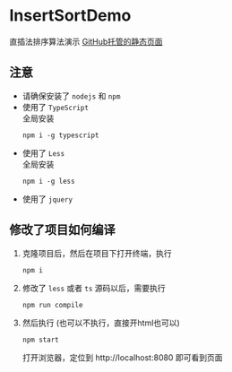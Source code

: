 # InsertSortDemo

直插法排序算法演示
[GitHub托管的静态页面](https://lollipopnougat.github.io/InsertSortDemo/)

## 注意

* 请确保安装了 `nodejs` 和 `npm`
* 使用了 `TypeScript`<br>
  全局安装
  ```
  npm i -g typescript
  ```
* 使用了 `Less`<br>
  全局安装
  ```
  npm i -g less
  ```
* 使用了 `jquery`


## 修改了项目如何编译

1. 克隆项目后，然后在项目下打开终端，执行
    ```
    npm i
    ```

2. 修改了 `less` 或者 `ts` 源码以后，需要执行
    ```
    npm run compile
    ```

3. 然后执行 (也可以不执行，直接开html也可以)
    ```
    npm start
    ```
    打开浏览器，定位到 http://localhost:8080 即可看到页面



